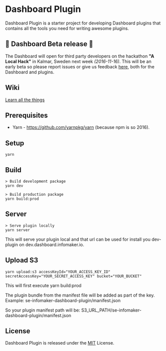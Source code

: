 # Dashboard Plugin
Dashboard Plugin is a starter project for developing Dashboard plugins that contains all the tools you need for writing awesome plugins.

## 🎉 Dashboard Beta release 🎉 
The Dashboard will open for third party developers on the hackathon **"A Local Hack"** in Kalmar, Sweden next week *(2016-11-16)*. This will be an early beta so please report issues or give us feedback [here](https://github.com/Infomaker/Dashboard-Plugin/issues), both for the Dashboard and plugins.

## Wiki
[Learn all the things](https://github.com/Infomaker/Dashboard-Plugin/wiki)

## Prerequisites
* Yarn - https://github.com/yarnpkg/yarn (because npm is so 2016).

## Setup
    yarn

## Build
    > Build development package
    yarn dev

    > Build production package
    yarn build:prod

## Server
	> Serve plugin locally
	yarn server

This will serve your plugin local and that url can be used for install you dev-plugin on dev.dashboard.infomaker.io.

## Upload S3
    yarn upload:s3 accessKeyId="YOUR_ACCESS_KEY_ID" secretAccessKey="YOUR_SECRET_ACCESS_KEY" bucket="YOUR_BUCKET"

This will first execute
	yarn build:prod

The plugin bundle from the manifest file will be added as part of the key. Example:
    se-infomaker-dashboard-plugin/manifest.json

So your plugin manifest path will be:
    S3_URL_PATH/se-infomaker-dashboard-plugin/manifest.json

## License
Dashboard Plugin is released under the [MIT](http://www.opensource.org/licenses/MIT) License.
